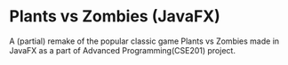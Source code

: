 # Plants vs Zombies (JavaFX)

A (partial) remake of the popular classic game Plants vs Zombies made in JavaFX as a part of Advanced Programming(CSE201) project.
